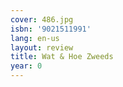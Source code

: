 ```yaml
---
cover: 486.jpg
isbn: '9021511991'
lang: en-us
layout: review
title: Wat & Hoe Zweeds
year: 0
---
```


